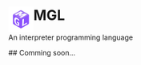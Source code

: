 <h1>MGL<img src="logo.png" alt="MGL-Logo" width="50" height="50" align="left"/></h1>
<p>An interpreter programming language</p>
## Comming soon...
